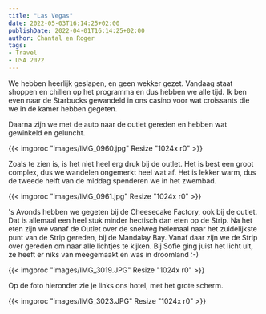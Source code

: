 ```yaml
---
title: "Las Vegas"
date: 2022-05-03T16:14:25+02:00
publishDate: 2022-04-01T16:14:25+02:00
author: Chantal en Roger
tags:
- Travel
- USA 2022
---
```


We hebben heerlijk geslapen, en geen wekker gezet. Vandaag staat shoppen en chillen op het programma en dus hebben we alle tijd. Ik ben even naar de Starbucks gewandeld in ons casino voor wat croissants die we in de kamer hebben gegeten. 

Daarna zijn we met de auto naar de outlet gereden en hebben wat gewinkeld en geluncht.

{{< imgproc "images/IMG_0960.jpg" Resize "1024x r0" >}}

Zoals te zien is, is het niet heel erg druk bij de outlet. Het is best een groot complex, dus we wandelen ongemerkt heel wat af. Het is lekker warm, dus de tweede helft van de middag spenderen we in het zwembad.

{{< imgproc "images/IMG_0961.jpg" Resize "1024x r0" >}}

's Avonds hebben we gegeten bij de Cheesecake Factory, ook bij de outlet. Dat is allemaal een heel stuk minder hectisch dan eten op de Strip. Na het eten zijn we vanaf de Outlet over de snelweg helemaal naar het zuidelijkste punt van de Strip gereden, bij de Mandalay Bay. Vanaf daar zijn we de Strip over gereden om naar alle lichtjes te kijken. Bij Sofie ging juist het licht uit, ze heeft er niks van meegemaakt en was in droomland :-)

{{< imgproc "images/IMG_3019.JPG" Resize "1024x r0" >}}

Op de foto hieronder zie je links ons hotel, met het grote scherm.

{{< imgproc "images/IMG_3023.JPG" Resize "1024x r0" >}}
